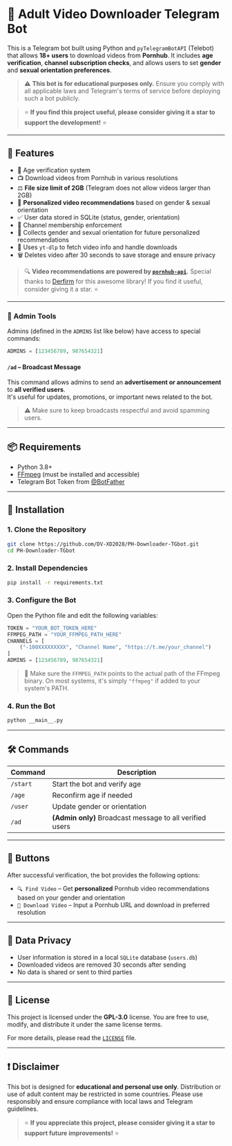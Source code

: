 
# 🔞 Adult Video Downloader Telegram Bot

This is a Telegram bot built using Python and `pyTelegramBotAPI` (Telebot) that allows **18+ users** to download videos from **Pornhub**. It includes **age verification**, **channel subscription checks**, and allows users to set **gender** and **sexual orientation preferences**. 

> ⚠️ **This bot is for educational purposes only.** Ensure you comply with all applicable laws and Telegram's terms of service before deploying such a bot publicly.

> ⭐ **If you find this project useful, please consider giving it a star to support the development!** ⭐

---

## 🚀 Features

- 🔞 Age verification system
- 📺 Download videos from Pornhub in various resolutions
- ⚖️ **File size limit of 2GB** (Telegram does not allow videos larger than 2GB)
- 🎯 **Personalized video recommendations** based on gender & sexual orientation
- ✅ User data stored in SQLite (status, gender, orientation)
- 📢 Channel membership enforcement
- 🌈 Collects gender and sexual orientation for future personalized recommendations
- 🧠 Uses `yt-dlp` to fetch video info and handle downloads
- 🗑️ Deletes video after 30 seconds to save storage and ensure privacy

> 🔍 **Video recommendations are powered by [`pornhub-api`](https://github.com/Derfirm/pornhub-api).** Special thanks to [Derfirm](https://github.com/Derfirm) for this awesome library! If you find it useful, consider giving it a star. ⭐

---

### 🔔 Admin Tools

Admins (defined in the `ADMINS` list like below) have access to special commands:

```python
ADMINS = [123456789, 987654321]
```

#### `/ad` – Broadcast Message  
This command allows admins to send an **advertisement or announcement** to **all verified users**.  
It's useful for updates, promotions, or important news related to the bot.

> ⚠️ Make sure to keep broadcasts respectful and avoid spamming users.

---

## 📦 Requirements

- Python 3.8+
- [FFmpeg](https://ffmpeg.org/) (must be installed and accessible)
- Telegram Bot Token from [@BotFather](https://t.me/BotFather)

---

## 📂 Installation

### 1. Clone the Repository

```bash
git clone https://github.com/DV-XD2028/PH-Downloader-TGbot.git
cd PH-Downloader-TGbot
```

### 2. Install Dependencies

```bash
pip install -r requirements.txt
```

### 3. Configure the Bot

Open the Python file and edit the following variables:

```python
TOKEN = "YOUR_BOT_TOKEN_HERE"
FFMPEG_PATH = "YOUR_FFMPEG_PATH_HERE"
CHANNELS = [
    ("-100XXXXXXXXX", "Channel Name", "https://t.me/your_channel")
]
ADMINS = [123456789, 987654321]
```

> 🔧 Make sure the `FFMPEG_PATH` points to the actual path of the FFmpeg binary. On most systems, it's simply `"ffmpeg"` if added to your system's PATH.

### 4. Run the Bot

```bash
python __main__.py
```

---

## 🛠 Commands

| Command | Description |
|---------|-------------|
| `/start` | Start the bot and verify age |
| `/age` | Reconfirm age if needed |
| `/user` | Update gender or orientation |
| `/ad` | **(Admin only)** Broadcast message to all verified users |

---

## 💬 Buttons

After successful verification, the bot provides the following options:

- `🔍 Find Video` – Get **personalized** Pornhub video recommendations based on your gender and orientation
- `💾 Download Video` – Input a Pornhub URL and download in preferred resolution

---

## 🔐 Data Privacy

- User information is stored in a local `SQLite` database (`users.db`)
- Downloaded videos are removed 30 seconds after sending
- No data is shared or sent to third parties

---

## 📜 License  

This project is licensed under the **GPL-3.0** license. You are free to use, modify, and distribute it under the same license terms.  

For more details, please read the [`LICENSE`](LICENSE) file.  

---

## ❗ Disclaimer

This bot is designed for **educational and personal use only**. Distribution or use of adult content may be restricted in some countries. Please use responsibly and ensure compliance with local laws and Telegram guidelines.

> ⭐ **If you appreciate this project, please consider giving it a star to support future improvements!** ⭐


